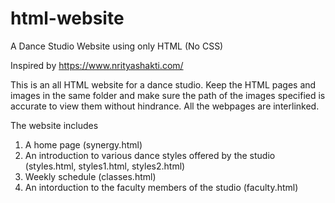 # html-website
A Dance Studio Website using only HTML (No CSS)

Inspired by https://www.nrityashakti.com/

This is an all HTML website for a dance studio. Keep the HTML pages and images in the same folder and make sure the path of the images specified is accurate to view them without hindrance. All the webpages are interlinked.

The website includes 
1. A home page (synergy.html)
2. An introduction to various dance styles offered by the studio (styles.html, styles1.html, styles2.html)
3. Weekly schedule (classes.html)
4. An intorduction to the faculty members of the studio (faculty.html)
